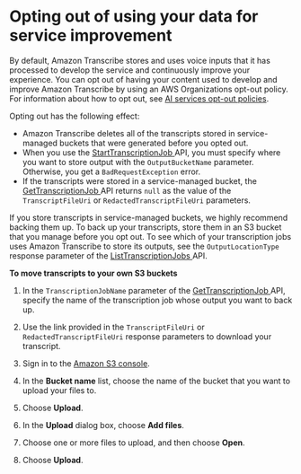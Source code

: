 # Opting out of using your data for service improvement<a name="opt-out"></a>

By default, Amazon Transcribe stores and uses voice inputs that it has processed to develop the service and continuously improve your experience\. You can opt out of having your content used to develop and improve Amazon Transcribe by using an AWS Organizations opt\-out policy\. For information about how to opt out, see [AI services opt\-out policies](https://docs.aws.amazon.com/organizations/latest/userguide/orgs_manage_policies_ai-opt-out.html)\.

Opting out has the following effect:
+ Amazon Transcribe deletes all of the transcripts stored in service\-managed buckets that were generated before you opted out\.
+ When you use the [ StartTranscriptionJob ](API_StartTranscriptionJob.md) API, you must specify where you want to store output with the `OutputBucketName` parameter\. Otherwise, you get a `BadRequestException` error\.
+ If the transcripts were stored in a service\-managed bucket, the [ GetTranscriptionJob ](API_GetTranscriptionJob.md) API returns `null` as the value of the `TranscriptFileUri` or `RedactedTranscriptFileUri` parameters\.

If you store transcripts in service\-managed buckets, we highly recommend backing them up\. To back up your transcripts, store them in an S3 bucket that you manage before you opt out\. To see which of your transcription jobs uses Amazon Transcribe to store its outputs, see the `OutputLocationType` response parameter of the [ ListTranscriptionJobs ](API_ListTranscriptionJobs.md) API\.

**To move transcripts to your own S3 buckets**



1.  In the `TranscriptionJobName` parameter of the [ GetTranscriptionJob ](API_GetTranscriptionJob.md) API, specify the name of the transcription job whose output you want to back up\.

1. Use the link provided in the `TranscriptFileUri` or `RedactedTranscriptFileUri` response parameters to download your transcript\.

1. Sign in to the [Amazon S3 console](https://console.aws.amazon.com/s3/)\.

1. In the **Bucket name** list, choose the name of the bucket that you want to upload your files to\.

1. Choose **Upload**\.

1. In the **Upload** dialog box, choose **Add files**\.

1. Choose one or more files to upload, and then choose **Open**\.

1. Choose **Upload**\.